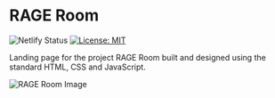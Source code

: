 # RAGE Room 

![Netlify Status](https://api.netlify.com/api/v1/badges/23af8ce0-94ff-411e-94fd-51ea0c7dcf9f/deploy-status)
[![License: MIT](https://img.shields.io/badge/License-MIT-yellow.svg)](https://opensource.org/licenses/MIT)

Landing page for the project RAGE Room built and designed using the standard HTML, CSS and JavaScript.

![RAGE Room Image](https://rageroom.netlify.app/assets/images/og-image.jpg)
